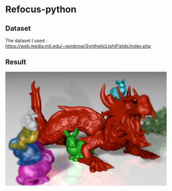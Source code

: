 # Refocus-python

## Dataset
The dataset I used : https://web.media.mit.edu/~gordonw/SyntheticLightFields/index.php


## Result
![Result](Test.jpg "Title-1")
